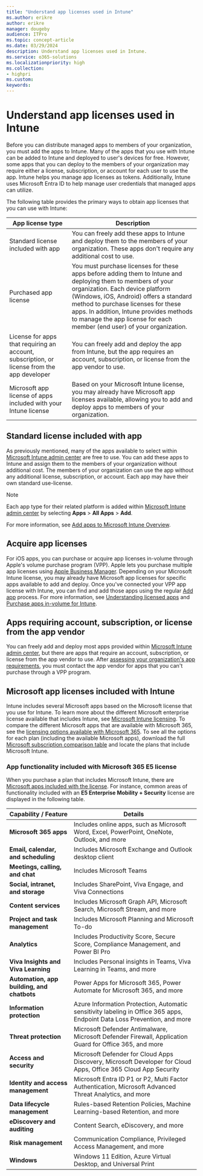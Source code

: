 ```yaml
---
title: "Understand app licenses used in Intune"
ms.author: erikre
author: erikre
manager: dougeby
audience: ITPro
ms.topic: concept-article
ms.date: 03/29/2024
description: Understand app licenses used in Intune.
ms.service: o365-solutions
ms.localizationpriority: high
ms.collection:
- highpri
ms.custom:
keywords:
---
```


# Understand app licenses used in Intune

Before you can distribute managed apps to members of your organization, you must add the apps to Intune. Many of the apps that you use with Intune can be added to Intune and deployed to user's devices for free. However, some apps that you can deploy to the members of your organization may require either a license, subscription, or account for each user to use the app. Intune helps you manage app licenses as tokens. Additionally, Intune uses Microsoft Entra ID to help manage user credentials that managed apps can utilize.  

The following table provides the primary ways to obtain app licenses that you can use with Intune:

| App   license type | Description |
|---|---|
| Standard license included with app | You can freely add these apps to Intune and deploy them to the members of your organization. These apps don't require any additional cost to use.  |
| Purchased app license  | You must purchase licenses for these apps before adding them to Intune and deploying them to members of your   organization. Each device platform (Windows, iOS, Android) offers a standard method to purchase licenses for these apps. In addition, Intune provides methods to manage the app license for each member (end user) of your organization. |
| License   for apps that requiring an account, subscription, or license from the app   developer | You can freely add and deploy the app from Intune, but the app requires an account, subscription, or license from the app vendor to use. |
| Microsoft app license of apps included with your Intune license | Based on your Microsoft Intune license, you may already have Microsoft app licenses available, allowing you to add and deploy apps to members of your organization. |

## Standard license included with app

As previously mentioned, many of the apps available to select within [Microsoft Intune admin center](https://go.microsoft.com/fwlink/?linkid=2109431) are free to use. You can add these apps to Intune and assign them to the members of your organization without additional cost. The members of your organization can use the app without any additional license, subscription, or account. Each app may have their own standard use-license.

> [!NOTE]
> Each app type for their related platform is added within [Microsoft Intune admin center](https://go.microsoft.com/fwlink/?linkid=2109431) by selecting **Apps** > **All Apps** > **Add**.

For more information, see [Add apps to Microsoft Intune Overview](apps-add-overview.md).

## Acquire app licenses

For iOS apps, you can purchase or acquire app licenses in-volume through Apple's volume purchase program (VPP). Apple lets you purchase multiple app licenses using [Apple Business Manager](https://business.apple.com/). Depending on your Microsoft Intune license, you may already have Microsoft app licenses for specific apps available to add and deploy. Once you've connected your VPP app license with Intune, you can find and add those apps using the regular [Add app](apps-add-overview.md) process. For more information, see [Understanding licensed apps](/mem/intune/apps/apps-add#understanding-licensed-apps) and [Purchase apps in-volume for Intune](apps-purchase-volume.md).

## Apps requiring account, subscription, or license from the app vendor

You can freely add and deploy most apps provided within [Microsoft Intune admin center](https://go.microsoft.com/fwlink/?linkid=2109431), but there are apps that require an account, subscription, or license from the app vendor to use. After [assessing your organization's app requirements](apps-add-step-1.md), you must contact the app vendor for apps that you can't purchase through a VPP program.

## Microsoft app licenses included with Intune

Intune includes several Microsoft apps based on the Microsoft license that you use for Intune. To learn more about the different Microsoft enterprise license available that includes Intune, see [Microsoft Intune licensing](/mem/intune/fundamentals/licenses). To compare the different Microsoft apps that are available with Microsoft 365, see the [licensing options available with Microsoft 365](https://www.microsoft.com/microsoft-365/compare-microsoft-365-enterprise-plans). To see all the options for each plan (including the available Microsoft apps), download the full [Microsoft subscription comparison table](https://go.microsoft.com/fwlink/?linkid=2139145) and locate the plans that include Microsoft Intune.

### App functionality included with Microsoft 365 E5 license

When you purchase a plan that includes Microsoft Intune, there are [Microsoft apps included with the license](apps-license-overview.md#microsoft-app-licenses-included-with-intune). For instance, common areas of functionality included with an **E5 Enterprise Mobility + Security** license are displayed in the following table.

| Capability / Feature | Details |
|---|---|
| **Microsoft 365 apps** | Includes online apps, such as Microsoft Word, Excel, PowerPoint, OneNote, Outlook, and more |
| **Email, calendar, and scheduling** | Includes Microsoft Exchange and Outlook desktop client |
| **Meetings, calling, and chat** | Includes Microsoft Teams |
| **Social, intranet, and storage** | Includes SharePoint, Viva Engage, and Viva Connections |
| **Content services** | Includes Microsoft Graph API, Microsoft Search, Microsoft Stream, and more |
| **Project and task management** | Includes Microsoft Planning and Microsoft To-do |
| **Analytics** | Includes Productivity Score, Secure Score, Compliance Management, and Power BI Pro |
| **Viva Insights and Viva Learning** | Includes Personal insights in Teams, Viva Learning in Teams, and more |
| **Automation, app building, and chatbots** | Power Apps for Microsoft 365, Power Automate for Microsoft 365, and more |
| **Information protection** | Azure Information Protection, Automatic sensitivity labeling in Office 365 apps, Endpoint Data Loss Prevention, and more |
| **Threat protection** | Microsoft Defender Antimalware, Microsoft Defender Firewall, Application Guard for Office 365, and more |
| **Access and security** | Microsoft Defender for Cloud Apps Discovery, Microsoft Developer for Cloud Apps, Office 365 Cloud App Security |
| **Identity and access management** | Microsoft Entra ID P1 or P2, Multi Factor Authentication, Microsoft Advanced Threat Analytics, and more |
| **Data lifecycle management** | Rules-based Retention Policies, Machine Learning-based Retention, and more |
| **eDiscovery and auditing** | Content Search, eDiscovery, and more |
| **Risk management** | Communication Compliance, Privileged Access Management, and more |
| **Windows** | Windows 11 Edition, Azure Virtual Desktop, and Universal Print |
